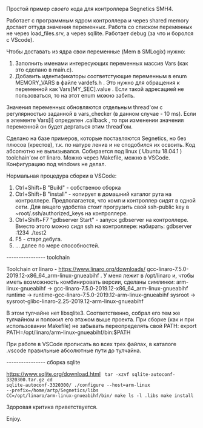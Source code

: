Простой пример _своего_ кода для контроллера Segnetics SMH4.

Работает с программным ядром контроллера и через shared memory достает оттуда значения переменных. Работа со списком переменных не через load_files.srv, а через sqllite. Работает debug (за что и боролся с VScode). 

Чтобы доставать из ядра свои переменные (Mem в SMLogix) нужно:
1. Заполнить именами интересующих переменных массив Vars (как это сделано в main.c).
2. Добавить идентификаторы соответстующие переменным в enum MEMORY_VARS в файле vardefs.h . Это нужно для обращения к переменной как Vars[MY_SEC].value . Если такой адресацией не пользоваться, то на этот enum можно забить.

Значения переменных обновляются отдельным thread'ом с регулярностью заданной в vars_checker (в данном случае - 10 ms). Если в элементе Vars[i] определен .callback , то при изменении значения переменной он будет дергаться этим thread'ом.

Сделано на базе примеров, которые поставляются Segnetics, но без плюсов (крестов), т.к. по натуре ленив и не сподобился их освоить. Код абсолютно не вылизывался. Собирается под linux ( Ubuntu 18.04.1 ) toolchain'ом от linaro. Можно через Makefile, можно в VSCode. Конфигурацию под windows не делал.

Нормальная процедура сборки в VSCode:
1. Ctrl+Shift+B "Build" - собственоо сборка
2. Ctrl+Shift+B "install" - копирует в домашний каталог рута на контроллере. Предполагается, что комп и контроллер сидят в одной сети. Для вящего удобства стоит прогрузить свой ssh-public key в ~root/.ssh/authorized_keys на контроллере.
3. Ctrl+Shift+F7 "gdbserver Start" - запуск gdbserver на контроллере. Вместо этого можно сидя ssh на контроллере:  набирать: gdbserver :1234 ./test2
4. F5 - старт дебуга.
5. ... далее по мере способностей.

---------------- toolchain

Toolchain от linaro - https://www.linaro.org/downloads/  gcc-linaro-7.5.0-2019.12-x86_64_arm-linux-gnueabihf . У меня лежит в /opt/linaro и, чтобы иметь возможность комбинировать версии, сделаны симлинки:
    arm-linux-gnueabihf -> gcc-linaro-7.5.0-2019.12-x86_64_arm-linux-gnueabihf
    runtime -> runtime-gcc-linaro-7.5.0-2019.12-arm-linux-gnueabihf
    sysroot -> sysroot-glibc-linaro-2.25-2019.12-arm-linux-gnueabihf

В этом тулчайне нет libsqlite3. Соответственно, собрал его тем же тулчайном и положил его этажом выше проекта. При сборке (как и при использовании Makefile) не забывать переопределять свой PATH:
    export PATH=/opt/linaro/arm-linux-gnueabihf/bin:$PATH

При работе в VSCode прописать во всех трех файлах, в каталоге .vscode правильные абсолютные пути до тулчайна.

---------------- сборка sqlite

https://www.sqlite.org/download.html
<code>
tar -xzvf sqlite-autoconf-3320300.tar.gz
cd sqlite-autoconf-3320300/
./configure --host=arm-linux --prefix=/home/artp/Segnetics/libs CC=/opt/linaro/arm-linux-gnueabihf/bin/
make
ls -l .libs
make install
</code>

Здоровая критика приветствуется.

Enjoy.